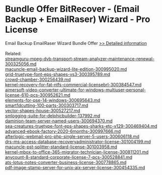 # Bundle Offer BitRecover - (Email Backup + EmailRaser) Wizard - Pro License
Email Backup EmailRaser Wizard Bundle Offer
[>> Detailed information](https://secure.shareit.com/shareit/product.html?productid=301005038&affiliateid=200057808)<br/><br/>Related:
<br />[streamguru-mpeg-dvb-transport-stream-analyzer-maintenance-renewal-300325056.md](https://github.com/downloadplanet/downloadplanet/blob/main/streamguru-mpeg-dvb-transport-stream-analyzer-maintenance-renewal-300325056.md)<br />[macuncle-email-backup-wizard-lite-edition-300995020.md](https://github.com/downloadplanet/downloadplanet/blob/main/macuncle-email-backup-wizard-lite-edition-300995020.md)<br />[grid-truetype-font-eps-shapes-vs3-300395789.md](https://github.com/downloadplanet/downloadplanet/blob/main/grid-truetype-font-eps-shapes-vs3-300395789.md)<br />[crowd-chamber-300256439.md](https://github.com/downloadplanet/downloadplanet/blob/main/crowd-chamber-300256439.md)<br />[kernel-recovery-for-fat-ntfs-commercial-licensebrl-300384547.md](https://github.com/downloadplanet/downloadplanet/blob/main/kernel-recovery-for-fat-ntfs-commercial-licensebrl-300384547.md)<br />[aimersoft-video-converter-ultimate-for-windows-multiuser-personal-license-610-pcs-300952621.md](https://github.com/downloadplanet/downloadplanet/blob/main/aimersoft-video-converter-ultimate-for-windows-multiuser-personal-license-610-pcs-300952621.md)<br />[elements-for-pse-14-windows-300695643.md](https://github.com/downloadplanet/downloadplanet/blob/main/elements-for-pse-14-windows-300695643.md)<br />[smart1dcutting-100-parts-300303717.md](https://github.com/downloadplanet/downloadplanet/blob/main/smart1dcutting-100-parts-300303717.md)<br />[vector-shapes-house-300527217.md](https://github.com/downloadplanet/downloadplanet/blob/main/vector-shapes-house-300527217.md)<br />[smlogging-suite-for-delphicbuilder-137992.md](https://github.com/downloadplanet/downloadplanet/blob/main/smlogging-suite-for-delphicbuilder-137992.md)<br />[daminion-team-server-named-users-300694370.md](https://github.com/downloadplanet/downloadplanet/blob/main/daminion-team-server-named-users-300694370.md)<br />[sea-creatures-truetype-font-eps-shapes-sharks-etc-v129-300469404.md](https://github.com/downloadplanet/downloadplanet/blob/main/sea-creatures-truetype-font-eps-shapes-sharks-etc-v129-300469404.md)<br />[advanced-ebook-factory-2020-6months-300997666.md](https://github.com/downloadplanet/downloadplanet/blob/main/advanced-ebook-factory-2020-6months-300997666.md)<br />[afterlogic-webmail-pro-php-single-server-5-users-300606118.md](https://github.com/downloadplanet/downloadplanet/blob/main/afterlogic-webmail-pro-php-single-server-5-users-300606118.md)<br />[drs-ms-access-database-recoveryadministrator-license-301004199.md](https://github.com/downloadplanet/downloadplanet/blob/main/drs-ms-access-database-recoveryadministrator-license-301004199.md)<br />[macuncle-pst-splitter-standard-license-301003958.md](https://github.com/downloadplanet/downloadplanet/blob/main/macuncle-pst-splitter-standard-license-301003958.md)<br />[kernel-mbox-to-office-365-migrator-technician-license-300811201.md](https://github.com/downloadplanet/downloadplanet/blob/main/kernel-mbox-to-office-365-migrator-technician-license-300811201.md)<br />[anycount-8-standard-corporate-license-7-pcs-300528841.md](https://github.com/downloadplanet/downloadplanet/blob/main/anycount-8-standard-corporate-license-7-pcs-300528841.md)<br />[ats-lotus-notes-converter-business-license-300778865.md](https://github.com/downloadplanet/downloadplanet/blob/main/ats-lotus-notes-converter-business-license-300778865.md)<br />[pdf-image-stamp-server-for-unix-aix-server-license-300454335.md](https://github.com/downloadplanet/downloadplanet/blob/main/pdf-image-stamp-server-for-unix-aix-server-license-300454335.md)